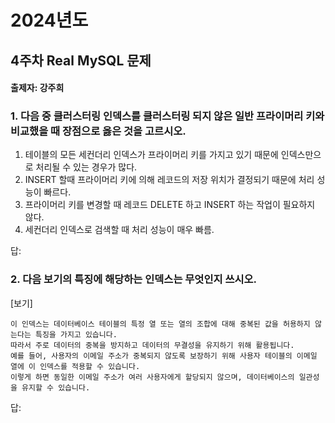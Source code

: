 # 2024년도
## 4주차 Real MySQL 문제
#### 출제자: 강주희

### 1. 다음 중 클러스터링 인덱스를 클러스터링 되지 않은 일반 프라이머리 키와 비교했을 때 장점으로 옳은 것을 고르시오.
1) 테이블의 모든 세컨더리 인덱스가 프라이머리 키를 가지고 있기 때문에 인덱스만으로 처리될 수 있는 경우가 많다.
2) INSERT 할때 프라이머리 키에 의해 레코드의 저장 위치가 결정되기 때문에 처리 성능이 빠르다.
3) 프라이머리 키를 변경할 때 레코드 DELETE 하고 INSERT 하는 작업이 필요하지 않다.
4) 세컨더리 인덱스로 검색할 때 처리 성능이 매우 빠름.
 

답: 

### 2. 다음 보기의 특징에 해당하는 인덱스는 무엇인지 쓰시오.
[보기]
```
이 인덱스는 데이터베이스 테이블의 특정 열 또는 열의 조합에 대해 중복된 값을 허용하지 않는다는 특징을 가지고 있습니다.
따라서 주로 데이터의 중복을 방지하고 데이터의 무결성을 유지하기 위해 활용됩니다.
예를 들어, 사용자의 이메일 주소가 중복되지 않도록 보장하기 위해 사용자 테이블의 이메일 열에 이 인덱스를 적용할 수 있습니다.
이렇게 하면 동일한 이메일 주소가 여러 사용자에게 할당되지 않으며, 데이터베이스의 일관성을 유지할 수 있습니다.
```
답: 
